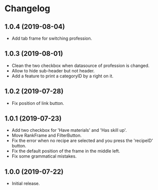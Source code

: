 
Changelog
=========


1.0.4 (2019-08-04)
------------------

- Add tab frame for switching profession.


1.0.3 (2019-08-01)
------------------

- Clean the two checkbox when datasource of profession is changed.
- Allow to hide sub-header but not header.
- Add a feature to print a categoryID by a right on it.

1.0.2 (2019-07-28)
------------------

- Fix position of link button.

1.0.1 (2019-07-23)
------------------

- Add two checkbox for 'Have materials' and 'Has skill up'.
- Move RankFrame and FilterButton.
- Fix the error when no recipe are selected and you press the 'recipeID' button.
- Fix the default position of the frame in the middle left.
- Fix some grammatical mistakes.

1.0.0 (2019-07-22)
------------------

- Initial release.
